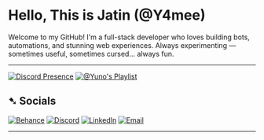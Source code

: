 # Hello, This is Jatin (@Y4mee)

Welcome to my GitHub! I'm a full-stack developer who loves building bots, automations, and stunning web experiences. Always experimenting — sometimes useful, sometimes cursed... always fun.

---

<!-- ## Discord Presence ( Under Construction)

[![Discord Card](https://discord-card-eight.vercel.app/api/card)](https://discord.com/users/1102123627438153738)

<sub>Auto-updated via Lanyard API</sub> -->


[![Discord Presence](https://lanyard-profile-readme.vercel.app/api/1102123627438153738?bg=https://i.pinimg.com/1200x/42/70/0e/42700ecf8c14a8308399294863d8875e.jpg&theme=dark&animated=true&idleMessage=Probably%20chilling...&borderRadius=25px)](https://discord.gg/svm7yjkeBp)
[![@Yuno's Playlist](https://data-card-for-spotify.herokuapp.com/api/card?user_id=3156l7625uwqlk3h3nv4d7ugtcf4&hide_title=true&custom_title=%40Yuno%27s%20Playlist)](https://data-card-for-spotify.herokuapp.com/card?user_id=3156l7625uwqlk3h3nv4d7ugtcf4&hide_title=true&custom_title=%40Yuno%27s%20Playlist)



## ➷ Socials

[![Behance](https://img.shields.io/badge/Behance-1d1d1d?style=flat-square&logo=behance&logoColor=white)](https://www.behance.net/xdemongraphicz)
[![Discord](https://img.shields.io/badge/Discord-1d1d1d?style=flat-square&logo=discord&logoColor=white)](https://discord.gg/svm7yjkeBp)
[![LinkedIn](https://custom-icon-badges.demolab.com/badge/LinkedIn-1d1d1d.svg?logo=linkedin&logoColor=white)](https://www.linkedin.com/in/jatin-gupta-34b5b7226/)
[![Email](https://img.shields.io/badge/Email-1d1d1d?style=flat-square&logo=gmail&logoColor=white)](mailto:jatinguptapvt@gmail.com)



---
